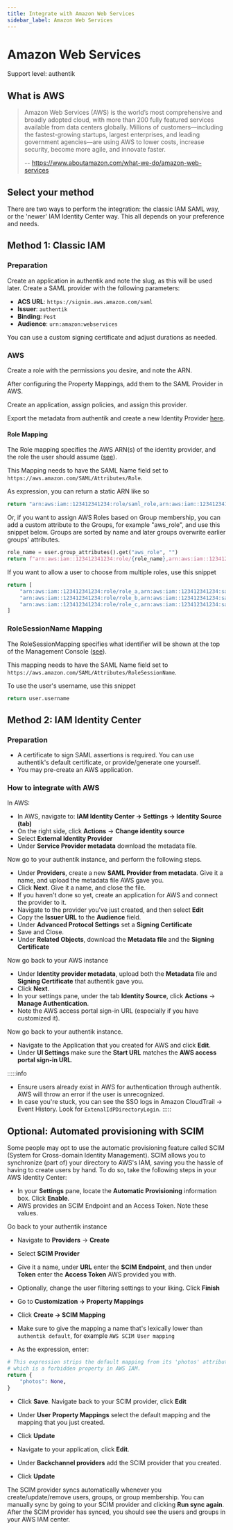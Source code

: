 ```yaml
---
title: Integrate with Amazon Web Services
sidebar_label: Amazon Web Services
---
```


# Amazon Web Services

<span class="badge badge--primary">Support level: authentik</span>

## What is AWS

> Amazon Web Services (AWS) is the world’s most comprehensive and broadly adopted cloud, with more than 200 fully featured services available from data centers globally. Millions of customers—including the fastest-growing startups, largest enterprises, and leading government agencies—are using AWS to lower costs, increase security, become more agile, and innovate faster.
>
> -- https://www.aboutamazon.com/what-we-do/amazon-web-services

## Select your method

There are two ways to perform the integration: the classic IAM SAML way, or the 'newer' IAM Identity Center way. This all depends on your preference and needs.

## Method 1: Classic IAM

### Preparation

Create an application in authentik and note the slug, as this will be used later. Create a SAML provider with the following parameters:

-   **ACS URL**: `https://signin.aws.amazon.com/saml`
-   **Issuer**: `authentik`
-   **Binding**: `Post`
-   **Audience**: `urn:amazon:webservices`

You can use a custom signing certificate and adjust durations as needed.

### AWS

Create a role with the permissions you desire, and note the ARN.

After configuring the Property Mappings, add them to the SAML Provider in AWS.

Create an application, assign policies, and assign this provider.

Export the metadata from authentik and create a new Identity Provider [here](https://console.aws.amazon.com/iam/home#/providers).

#### Role Mapping

The Role mapping specifies the AWS ARN(s) of the identity provider, and the role the user should assume ([see](https://docs.aws.amazon.com/IAM/latest/UserGuide/id_roles_providers_create_saml_assertions.html#saml_role-attribute)).

This Mapping needs to have the SAML Name field set to `https://aws.amazon.com/SAML/Attributes/Role`.

As expression, you can return a static ARN like so

```python
return "arn:aws:iam::123412341234:role/saml_role,arn:aws:iam::123412341234:saml-provider/authentik"
```

Or, if you want to assign AWS Roles based on Group membership, you can add a custom attribute to the Groups, for example "aws_role", and use this snippet below. Groups are sorted by name and later groups overwrite earlier groups' attributes.

```python
role_name = user.group_attributes().get("aws_role", "")
return f"arn:aws:iam::123412341234:role/{role_name},arn:aws:iam::123412341234:saml-provider/authentik"
```

If you want to allow a user to choose from multiple roles, use this snippet

```python
return [
    "arn:aws:iam::123412341234:role/role_a,arn:aws:iam::123412341234:saml-provider/authentik",
    "arn:aws:iam::123412341234:role/role_b,arn:aws:iam::123412341234:saml-provider/authentik",
    "arn:aws:iam::123412341234:role/role_c,arn:aws:iam::123412341234:saml-provider/authentik",
]
```

### RoleSessionName Mapping

The RoleSessionMapping specifies what identifier will be shown at the top of the Management Console ([see](https://docs.aws.amazon.com/IAM/latest/UserGuide/id_roles_providers_create_saml_assertions.html#saml_role-session-attribute)).

This mapping needs to have the SAML Name field set to `https://aws.amazon.com/SAML/Attributes/RoleSessionName`.

To use the user's username, use this snippet

```python
return user.username
```

## Method 2: IAM Identity Center

### Preparation

-   A certificate to sign SAML assertions is required. You can use authentik's default certificate, or provide/generate one yourself.
-   You may pre-create an AWS application.

### How to integrate with AWS

In AWS:

-   In AWS, navigate to: **IAM Identity Center -> Settings -> Identity Source (tab)**
-   On the right side, click **Actions** -> **Change identity source**
-   Select **External Identity Provider**
-   Under **Service Provider metadata** download the metadata file.

Now go to your authentik instance, and perform the following steps.

-   Under **Providers**, create a new **SAML Provider from metadata**. Give it a name, and upload the metadata file AWS gave you.
-   Click **Next**. Give it a name, and close the file.
-   If you haven't done so yet, create an application for AWS and connect the provider to it.
-   Navigate to the provider you've just created, and then select **Edit**
-   Copy the **Issuer URL** to the **Audience** field.
-   Under **Advanced Protocol Settings** set a **Signing Certificate**
-   Save and Close.
-   Under **Related Objects**, download the **Metadata file** and the **Signing Certificate**

Now go back to your AWS instance

-   Under **Identity provider metadata**, upload both the **Metadata** file and **Signing Certificate** that authentik gave you.
-   Click **Next**.
-   In your settings pane, under the tab **Identity Source**, click **Actions** -> **Manage Authentication**.
-   Note the AWS access portal sign-in URL (especially if you have customized it).

Now go back to your authentik instance.

-   Navigate to the Application that you created for AWS and click **Edit**.
-   Under **UI Settings** make sure the **Start URL** matches the **AWS access portal sign-in URL**.

:::::info

-   Ensure users already exist in AWS for authentication through authentik. AWS will throw an error if the user is unrecognized.
-   In case you're stuck, you can see the SSO logs in Amazon CloudTrail -> Event History. Look for `ExtenalIdPDirectoryLogin`.
    :::::

## Optional: Automated provisioning with SCIM

Some people may opt to use the automatic provisioning feature called SCIM (System for Cross-domain Identity Management).
SCIM allows you to synchronize (part of) your directory to AWS's IAM, saving you the hassle of having to create users by hand.
To do so, take the following steps in your AWS Identity Center:

-   In your **Settings** pane, locate the **Automatic Provisioning** information box. Click **Enable**.
-   AWS provides an SCIM Endpoint and an Access Token. Note these values.

Go back to your authentik instance

-   Navigate to **Providers** -> **Create**
-   Select **SCIM Provider**
-   Give it a name, under **URL** enter the **SCIM Endpoint**, and then under **Token** enter the **Access Token** AWS provided you with.
-   Optionally, change the user filtering settings to your liking. Click **Finish**

-   Go to **Customization -> Property Mappings**
-   Click **Create -> SCIM Mapping**
-   Make sure to give the mapping a name that's lexically lower than `authentik default`, for example `AWS SCIM User mapping`
-   As the expression, enter:

```python
# This expression strips the default mapping from its 'photos' attribute,
# which is a forbidden property in AWS IAM.
return {
    "photos": None,
}
```

-   Click **Save**. Navigate back to your SCIM provider, click **Edit**
-   Under **User Property Mappings** select the default mapping and the mapping that you just created.
-   Click **Update**

-   Navigate to your application, click **Edit**.
-   Under **Backchannel providers** add the SCIM provider that you created.
-   Click **Update**

The SCIM provider syncs automatically whenever you create/update/remove users, groups, or group membership. You can manually sync by going to your SCIM provider and clicking **Run sync again**. After the SCIM provider has synced, you should see the users and groups in your AWS IAM center.
